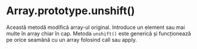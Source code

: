 # Array.prototype.unshift()

Această metodă modifică array-ul original. Introduce un element sau mai multe în array chiar în cap. Metoda `unshift()` este generică și funcționează pe orice seamănă cu un array folosind call sau apply.
